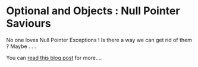 Optional and Objects : Null Pointer Saviours
==========================================

No one loves Null Pointer Exceptions ! Is there a way we can get rid of them ? Maybe . . . 

You can [read this blog post](https://abhirockzz.wordpress.com/2014/09/23/optional-and-objects-null-pointer-saviours/) for more....

